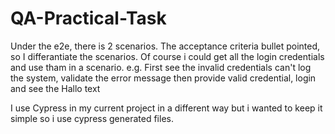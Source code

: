 # QA-Practical-Task

Under the e2e, there is 2 scenarios. The acceptance criteria bullet pointed, so I differantiate the scenarios. Of course i could get all the login credentials and use tham in a scenario.
e.g. First see the invalid credentials can't log the system, validate the error message
then provide valid credential, login and see the Hallo text


I use Cypress in my current project in a different way but i wanted to keep it simple so i use cypress generated files. 

